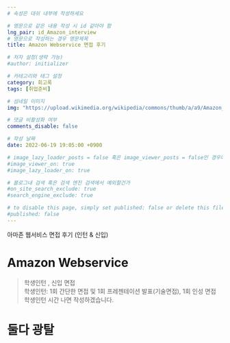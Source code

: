 ```yaml
---
# 속성은 대쉬 내부에 작성하세요

# 영문으로 같은 내용 작성 시 id 같아야 함
lng_pair: id_Amazon_interview
# 영문으로 작성하는 경우 영문제목
title: Amazon Webservice 면접 후기

# 저자 설정(생략 가능)
#author: initializer

# 카테고리와 태그 설정
category: 회고록
tags: [취업준비]

# 섬네일 이미지
img: "https://upload.wikimedia.org/wikipedia/commons/thumb/a/a9/Amazon_logo.svg/2560px-Amazon_logo.svg.png"

# 댓글 비활성화 여부
comments_disable: false

# 작성 날짜
date: 2022-06-19 19:05:00 +0900

# image_lazy_loader_posts = false 혹은 image_viewer_posts = false인 경우에만 사용하세요
#image_viewer_on: true
#image_lazy_loader_on: true

# 블로그내 검색 혹은 검색 엔진 검색에서 예외할건가
#on_site_search_exclude: true
#search_engine_exclude: true

# to disable this page, simply set published: false or delete this file
#published: false
---
```


<!-- outline-start -->

아마존 웹서비스 면접 후기 (인턴 & 신입)

<!-- outline-end -->


# Amazon Webservice

> 학생인턴 , 신입 면접 <br>
> 학생인턴: 1회 간단한 면접 및 1회 프레젠테이션 발표(기술면접), 1회 인성 면접 <br>
학생인턴
시간 나면 작성하겠습니다.
>
# **둘다 광탈**
